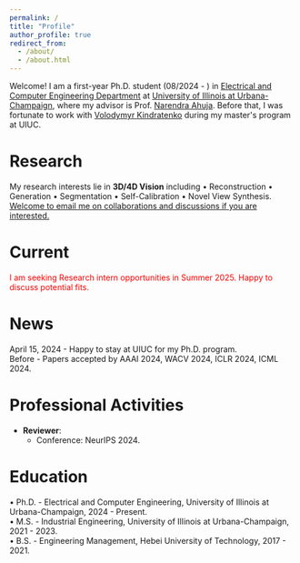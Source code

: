 ```yaml
---
permalink: /
title: "Profile"
author_profile: true
redirect_from: 
  - /about/
  - /about.html
---
```


Welcome! I am a first-year Ph.D. student (08/2024 - ) in [Electrical and Computer Engineering Department](https://ece.illinois.edu/) at [University of Illinois at Urbana-Champaign](https://illinois.edu/), where my advisor is Prof. [Narendra Ahuja](https://scholar.google.ca/citations?user=dY7OSl0AAAAJ&hl=en). Before that, I was fortunate to work with [Volodymyr Kindratenko](https://ece.illinois.edu/about/directory/faculty/kindrtnk) during my master's program at UIUC.

Research
======
My research interests lie in **3D/4D Vision** including • Reconstruction • Generation • Segmentation • Self-Calibration • Novel View Synthesis. <br>
<u>Welcome to email me on collaborations and discussions if you are interested.</u> <br>

Current
======
<span style="color:red">I am seeking Research intern opportunities in Summer 2025. Happy to discuss potential fits.</span> <br>

News
======
April 15, 2024 - Happy to stay at UIUC for my Ph.D. program.<br>
Before - Papers accepted by AAAI 2024, WACV 2024, ICLR 2024, ICML 2024.<be>




Professional Activities
======
- **Reviewer**:
  - Conference: NeurIPS 2024.
  

Education
======
• Ph.D. - Electrical and Computer Engineering, University of Illinois at Urbana-Champaign, 2024 - Present. <br>
• M.S. - Industrial Engineering, University of Illinois at Urbana-Champaign, 2021 - 2023. <br>
• B.S. - Engineering Management, Hebei University of Technology, 2017 - 2021. <br>



